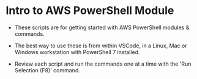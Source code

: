 # Intro to AWS PowerShell Module
* These scripts are for getting started with AWS PowerShell modules & commands.

* The best way to use these is from within VSCode, in a Linux, Mac or Windows workstation with PowerShell 7 installed.

* Review each script and run the commands one at a time with the 'Run Selection (F8)' command.